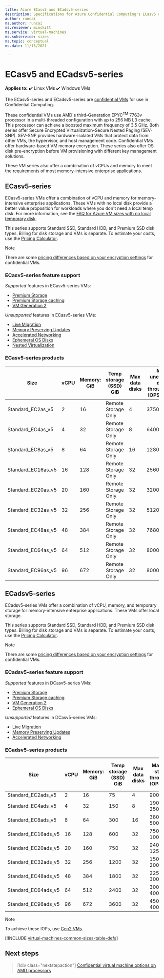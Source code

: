 ```yaml
---
title: Azure ECasv5 and ECadsv5-series
description: Specifications for Azure Confidential Computing's ECasv5 and ECadsv5-series  confidential virtual machines. 
author: runcai
ms.author: runcai
ms.reviewer: mimckitt
ms.service: virtual-machines
ms.subservice: sizes
ms.topic: conceptual 
ms.date: 11/15/2021

---
```


# ECasv5 and ECadsv5-series

**Applies to:** :heavy_check_mark: Linux VMs :heavy_check_mark: Windows VMs 

The ECasv5-series and ECadsv5-series are [confidential VMs](../confidential-computing/confidential-vm-overview.md) for use in Confidential Computing. 

These confidential VMs use AMD's third-Generation EPYC<sup>TM</sup> 7763v processor in a multi-threaded configuration with up to 256 MB L3 cache. This processor can achieve a boosted maximum frequency of 3.5 GHz. Both series offer Secure Encrypted Virtualization-Secure Nested Paging (SEV-SNP). SEV-SNP provides hardware-isolated VMs that protect data from other VMs, the hypervisor, and host management code. Confidential VMs offer hardware-based VM memory encryption. These series also offer OS disk pre-encryption before VM provisioning with different key management solutions. 

These VM series also offer a combination of vCPUs and memory to meet the requirements of most memory-intensive enterprise applications.

## ECasv5-series

ECasv5-series VMs offer a combination of vCPU and memory for memory-intensive enterprise applications. These VMs with no local disk provide a better value proposition for workloads where you don't need a local temp disk. For more information, see the [FAQ for Azure VM sizes with no local temporary disk](azure-vms-no-temp-disk.yml). 

This series supports Standard SSD, Standard HDD, and Premium SSD disk types. Billing for disk storage and VMs is separate. To estimate your costs, use the [Pricing Calculator](https://azure.microsoft.com/pricing/calculator/).

> [!NOTE]
> There are some [pricing differences based on your encryption settings](../confidential-computing/confidential-vm-overview.md#encryption-pricing-differences) for confidential VMs.

### ECasv5-series feature support

*Supported* features in ECasv5-series VMs:

- [Premium Storage](premium-storage-performance.md)
- [Premium Storage caching](premium-storage-performance.md)
- [VM Generation 2](generation-2.md)

*Unsupported* features in ECasv5-series VMs:

- [Live Migration](maintenance-and-updates.md)
- [Memory Preserving Updates](maintenance-and-updates.md)
- [Accelerated Networking](../virtual-network/create-vm-accelerated-networking-cli.md)
- [Ephemeral OS Disks](ephemeral-os-disks.md)
- [Nested Virtualization](/virtualization/hyper-v-on-windows/user-guide/nested-virtualization)

### ECasv5-series products

| Size | vCPU | Memory: GiB | Temp storage (SSD) GiB | Max data disks | Max uncached disk throughput: IOPS/MBps | Max NICs | Max network bandwidth (Mbps)
|---|---|---|---|---|---|---|---|
| Standard_EC2as_v5  | 2  | 16  | Remote Storage Only | 4  | 3750/82    | 2 | 3000
| Standard_EC4as_v5  | 4  | 32  | Remote Storage Only | 8  | 6400/144   | 2 | 5000
| Standard_EC8as_v5  | 8  | 64  | Remote Storage Only | 16 | 12800/200  | 4 | 5000
| Standard_EC16as_v5 | 16 | 128 | Remote Storage Only | 32 | 25600/384  | 4 | 10000
| Standard_EC20as_v5 | 20 | 160 | Remote Storage Only | 32 | 32000/480  | 8 | 10000
| Standard_EC32as_v5 | 32 | 256 | Remote Storage Only | 32 | 51200/768  | 8 | 12500
| Standard_EC48as_v5 | 48 | 384 | Remote Storage Only | 32 | 76800/1152 | 8 | 15000
| Standard_EC64as_v5 | 64 | 512 | Remote Storage Only | 32 | 80000/1200 | 8 | 20000
| Standard_EC96as_v5 | 96 | 672 | Remote Storage Only | 32 | 80000/1600 | 8 | 20000

## ECadsv5-series

ECadsv5-series VMs offer a combination of vCPU, memory, and temporary storage for memory-intensive enterprise applications. These VMs offer local storage.

This series supports Standard SSD, Standard HDD, and Premium SSD disk types. Billing for disk storage and VMs is separate. To estimate your costs, use the [Pricing Calculator](https://azure.microsoft.com/pricing/calculator/).

> [!NOTE]
> There are some [pricing differences based on your encryption settings](../confidential-computing/confidential-vm-overview.md#encryption-pricing-differences) for confidential VMs.

### ECadsv5-series feature support

*Supported* features in DCasv5-series VMs:

- [Premium Storage](premium-storage-performance.md)
- [Premium Storage caching](premium-storage-performance.md)
- [VM Generation 2](generation-2.md)
- [Ephemeral OS Disks](ephemeral-os-disks.md)

*Unsupported* features in DCasv5-series VMs:

- [Live Migration](maintenance-and-updates.md)
- [Memory Preserving Updates](maintenance-and-updates.md)
- [Accelerated Networking](../virtual-network/create-vm-accelerated-networking-cli.md)

### ECadsv5-series products

| Size | vCPU | Memory: GiB | Temp storage (SSD) GiB | Max data disks | Max temp storage throughput: IOPS/MBps | Max uncached disk throughput: IOPS/MBps | Max NICs | Max network bandwidth (Mbps)
|---|---|---|---|---|---|---|---|---|
| Standard_EC2ads_v5  | 2  | 16  | 75   | 4  | 9000 / 125    | 3750/82      | 2 | 3000
| Standard_EC4ads_v5  | 4  | 32  | 150  | 8  | 19000 / 250   | 6400/144     | 2 | 5000
| Standard_EC8ads_v5  | 8  | 64  | 300  | 16 | 38000 / 500   | 12800/200    | 4 | 5000
| Standard_EC16ads_v5 | 16 | 128 | 600  | 32 | 75000 / 1000  | 25600/384    | 4 | 10000
| Standard_EC20ads_v5 | 20 | 160 | 750  | 32 | 94000 / 1250  | 32000/480    | 8 | 10000
| Standard_EC32ads_v5 | 32 | 256 | 1200 | 32 | 150000 / 2000 | 51200/768    | 8 | 12500
| Standard_EC48ads_v5 | 48 | 384 | 1800 | 32 | 225000 / 3000 | 76800/1152   | 8 | 15000
| Standard_EC64ads_v5 | 64 | 512 | 2400 | 32 | 300000 / 4000 | 80000/1200   | 8 | 20000
| Standard_EC96ads_v5 | 96 | 672 | 3600 | 32 | 450000 / 4000 | 80000/1600   | 8 | 20000

> [!NOTE]
> To achieve these IOPs, use [Gen2 VMs](generation-2.md).

[!INCLUDE [virtual-machines-common-sizes-table-defs](../../includes/virtual-machines-common-sizes-table-defs.md)]

## Next steps

> [!div class="nextstepaction"]
> [Confidential virtual machine options on AMD processors](../confidential-computing/virtual-machine-solutions.md)
